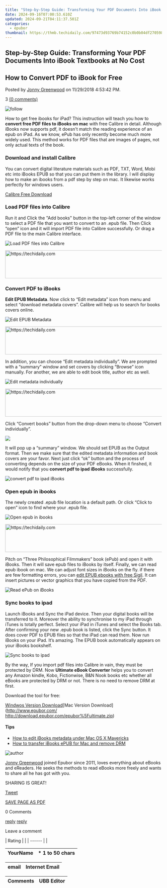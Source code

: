 ```yaml
---
title: "Step-by-Step Guide: Transforming Your PDF Documents Into iBook Textbooks at No Cost"
date: 2024-09-16T07:00:53.610Z
updated: 2024-09-21T04:11:37.501Z
categories:
  - epubor
thumbnail: https://thmb.techidaily.com/97473d93769b74152c0b0b04df270598f5aded17925dea70fd12d869a1bbc744.jpg
---
```


## Step-by-Step Guide: Transforming Your PDF Documents Into iBook Textbooks at No Cost

## How to Convert PDF to iBook for Free

Posted by [Jonny Greenwood](https://plus.google.com/u/0/+JonnyGreenwood999) on 11/29/2018 4:53:42 PM.

3 [(0 comments)](http://www.epubor.com/#comment-area) 

![follow](http://www.epubor.com/images/follow.png)

How to get free ibooks for iPad? This instruction will teach you how to **convert free PDF files to iBooks on mac** with free Calibre in detail. Although iBooks now supports pdf, it doesn't match the reading experience of an epub on iPad. As we know, ePub has only recently become much more widely used. This method works for PDF files that are images of pages, not only actual texts of the book.

### Download and install Calibre

You can convert digital literature materials such as PDF, TXT, Word, Mobi etc into iBooks EPUB so that you can put them in the library. I will display how to make an ibooks from a pdf step by step on mac. It likewise works perfectly for windows users.

[Calibre Free Download](http://calibre-ebook.com/download)

### Load PDF files into Calibre

Run it and Click the "Add books" button in the top-left corner of the window to select a PDF file that you want to convert to an .epub file. Then Click “open” icon and it will import PDF file into Calibre successfully. Or drag a PDF file to the main Calibre interface.

![Load PDF files into Calibre](http://www.epubor.com/images/uppic/Load-PDF-Files-into-Calibre.jpg)

<!-- affiliate ads begin -->
<a href="https://appsumo.8odi.net/c/5597632/2123729/7443" target="_top" id="2123729">
  <img src="//a.impactradius-go.com/display-ad/7443-2123729" border="0" alt="https://techidaily.com" width="600" height="90"/>
</a>
<img height="0" width="0" src="https://appsumo.8odi.net/i/5597632/2123729/7443" style="position:absolute;visibility:hidden;" border="0" />
<!-- affiliate ads end -->

### Convert PDF to iBooks

**Edit EPUB Metadata**. Now click to “Edit metadata” icon from menu and select “download metadata covers”. Calibre will help us to search for books covers online.

![Edit EPUB Metadata](http://www.epubor.com/images/uppic/Edit-EPUB-Metadata.jpg)

<!-- affiliate ads begin -->
<a href="https://appsumo.8odi.net/c/5597632/2144277/7443" target="_top" id="2144277">
  <img src="//a.impactradius-go.com/display-ad/7443-2144277" border="0" alt="https://techidaily.com" width="600" height="90"/>
</a>
<img height="0" width="0" src="https://appsumo.8odi.net/i/5597632/2144277/7443" style="position:absolute;visibility:hidden;" border="0" />
<!-- affiliate ads end -->

In addition, you can choose “Edit metadata individually”. We are prompted with a “summary” window and set covers by clicking “Browse” icon manually. For another, we are able to edit book title, author etc as well.

![Edit metadata individually](http://www.epubor.com/images/uppic/Edit-metadata-individually.jpg)

<!-- affiliate ads begin -->
<a href="https://ephamedtechinc.pxf.io/c/5597632/2123512/26400" target="_top" id="2123512">
  <img src="//a.impactradius-go.com/display-ad/26400-2123512" border="0" alt="https://techidaily.com" width="728" height="90"/>
</a>
<img height="0" width="0" src="https://ephamedtechinc.pxf.io/i/5597632/2123512/26400" style="position:absolute;visibility:hidden;" border="0" />
<!-- affiliate ads end -->

Click “Convert books” button from the drop-down menu to choose “Convert individually”.

![](http://www.epubor.com/images/uppic/Convert-individually.jpg)

It will pop up a “summary” window. We should set EPUB as the Output format. Then we make sure that the edited metadata information and book covers are your favor. Next just click “ok” button and the process of converting depends on the size of your PDF eBooks. When it finshed, it would notify that you **convert pdf to ipad iBooks** successfully.

![convert pdf to ipad iBooks](http://www.epubor.com/images/uppic/convert-pdf-to-ipad-iBooks.jpg)

### Open epub in ibooks

The newly created .epub file location is a default path. Or click “Click to open” icon to find where your .epub file.

![Open epub in ibooks](http://www.epubor.com/images/uppic/Open-epub-in-ibooks.jpg)

<!-- affiliate ads begin -->
<a href="https://unicoeye.pxf.io/c/5597632/2134246/18498" target="_top" id="2134246">
  <img src="//a.impactradius-go.com/display-ad/18498-2134246" border="0" alt="https://techidaily.com" width="728" height="90"/>
</a>
<img height="0" width="0" src="https://unicoeye.pxf.io/i/5597632/2134246/18498" style="position:absolute;visibility:hidden;" border="0" />
<!-- affiliate ads end -->

Pitch on “Three Philosophical Filmmakers” book (ePub) and open it with iBooks. Then it will save epub files to iBooks by itself. Finally, we can read epub ibook on mac. We can adjust font sizes in iBooks on the fly. if there are few formatting errors, you can [edit EPUB ebooks with free Sigil](https://tools.techidaily.com/epubor/products/). It can insert pictures or vector graphics that you have copied from the PDF.

![Read ePub on iBooks](http://www.epubor.com/images/uppic/Read-epub-on-iBooks.jpg)

### Sync books to ipad

Launch iBooks and Sync the iPad device. Then your digital books will be transferred to it. Moreover the ability to synchronise to my iPad through iTunes is totally perfect. Select your iPad in iTunes and select the Books tab. After confirming your new .epub book is listed, click the Sync button. It does cover PDF to EPUB files so that the iPad can read them. Now run iBooks on your iPad. It’s amazing. The EPUB book automatically appears on your iBooks bookshelf.

![Sync books to ipad](http://www.epubor.com/images/uppic/Sync-books-to-ipad.jpg)

By the way, If you import pdf files into Calibre in vain, they must be protected by DRM. Now **Ultimate eBook Converter** helps you to convert any Amazon kindle, Kobo, Fictionwise, B&N Nook books etc whether all eBooks are protected by DRM or not. There is no need to remove DRM at first.

Download the tool for free:

[Windwos Version Download](https://tools.techidaily.com/epubor/ultimate/)[Mac Version Download](http://www.epubor.com/
http://download.epubor.com/epubor%5Fultimate.zip)

#### Tips

* [How to edit iBooks metadata under Mac OS X Mavericks](https://tools.techidaily.com/epubor/products/)
* [How to transfer iBooks ePUB for Mac and remove DRM](https://tools.techidaily.com/epubor/products/)

![author](http://www.epubor.com/images/uppic/jonny.png)

[Jonny Greenwood](https://plus.google.com/u/0/+JonnyGreenwood999) joined Epubor since 2011, loves everything about eBooks and eReaders. He seeks the methods to read eBooks more freely and wants to share all he has got with you.

SHARING IS GREAT!

[Tweet](https://twitter.com/share) 

[SAVE PAGE AS PDF](https://tools.techidaily.com/epubor/products/) 

0 Comments

[reply](https://tools.techidaily.com/epubor/products/) [reply](https://tools.techidaily.com/epubor/products/) 

Leave a comment

| Rating |  |
| ------ |  |

| YourName | \*  1 to 50 chars |
| -------- | ----------------- |

| email | Internet Email |
| ----- | -------------- |

| Comments | UBB Editor |
| -------- | ---------- |

<ins class="adsbygoogle"
     style="display:block"
     data-ad-format="autorelaxed"
     data-ad-client="ca-pub-7571918770474297"
     data-ad-slot="1223367746"></ins>

<ins class="adsbygoogle"
     style="display:block"
     data-ad-client="ca-pub-7571918770474297"
     data-ad-slot="8358498916"
     data-ad-format="auto"
     data-full-width-responsive="true"></ins>



